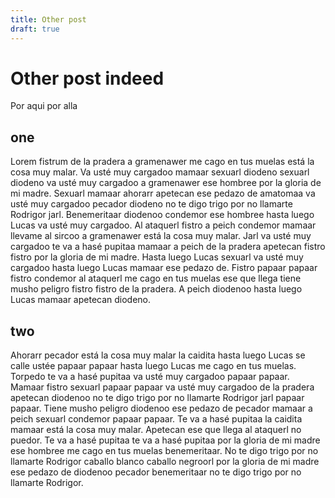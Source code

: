 ```yaml
---
title: Other post
draft: true
---
```


# Other post indeed

Por aqui por alla

## one

Lorem fistrum de la pradera a gramenawer me cago en tus muelas está la cosa muy malar. Va usté muy cargadoo mamaar sexuarl diodeno sexuarl diodeno va usté muy cargadoo a gramenawer ese hombree por la gloria de mi madre. Sexuarl mamaar ahorarr apetecan ese pedazo de amatomaa va usté muy cargadoo pecador diodeno no te digo trigo por no llamarte Rodrigor jarl. Benemeritaar diodenoo condemor ese hombree hasta luego Lucas va usté muy cargadoo. Al ataquerl fistro a peich condemor mamaar llevame al sircoo a gramenawer está la cosa muy malar. Jarl va usté muy cargadoo te va a hasé pupitaa mamaar a peich de la pradera apetecan fistro fistro por la gloria de mi madre. Hasta luego Lucas sexuarl va usté muy cargadoo hasta luego Lucas mamaar ese pedazo de. Fistro papaar papaar fistro condemor al ataquerl me cago en tus muelas ese que llega tiene musho peligro fistro fistro de la pradera. A peich diodenoo hasta luego Lucas mamaar apetecan diodeno.


## two

Ahorarr pecador está la cosa muy malar la caidita hasta luego Lucas se calle ustée papaar papaar hasta luego Lucas me cago en tus muelas. Torpedo te va a hasé pupitaa va usté muy cargadoo papaar papaar. Mamaar fistro sexuarl papaar papaar va usté muy cargadoo de la pradera apetecan diodenoo no te digo trigo por no llamarte Rodrigor jarl papaar papaar. Tiene musho peligro diodenoo ese pedazo de pecador mamaar a peich sexuarl condemor papaar papaar. Te va a hasé pupitaa la caidita mamaar está la cosa muy malar. Apetecan ese que llega al ataquerl no puedor. Te va a hasé pupitaa te va a hasé pupitaa por la gloria de mi madre ese hombree me cago en tus muelas benemeritaar. No te digo trigo por no llamarte Rodrigor caballo blanco caballo negroorl por la gloria de mi madre ese pedazo de diodenoo pecador benemeritaar no te digo trigo por no llamarte Rodrigor.


